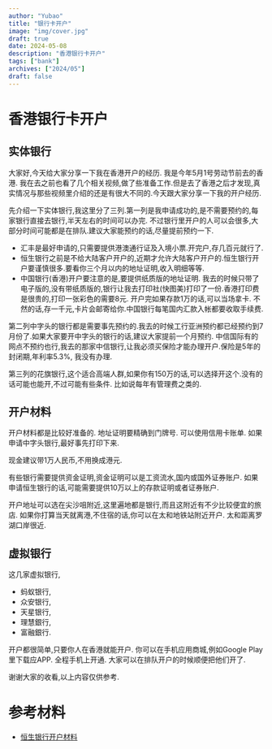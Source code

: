 ```yaml
---
author: "Yubao"
title: "银行卡开户"
image: "img/cover.jpg"
draft: true
date: 2024-05-08
description: "香港银行卡开户"
tags: ["bank"]
archives: ["2024/05"]
draft: false
---
```


# 香港银行卡开户

## 实体银行

大家好,今天给大家分享一下我在香港开户的经历. 我是今年5月1号劳动节前去的香港. 我在去之前也看了几个相关视频,做了些准备工作.但是去了香港之后才发现,真实情况与那些视频里介绍的还是有很大不同的.今天跟大家分享一下我的开户经历.


先介绍一下实体银行,我这里分了三列.第一列是我申请成功的,是不需要预约的,每家银行直接去银行,半天左右的时间可以办完. 不过银行里开户的人可以会很多,大部分时间可能都是在排队.建议大家能预约的话,尽量提前预约一下.

- 汇丰是最好申请的,只需要提供港澳通行证及入境小票.开完户,存几百元就行了.
- 恒生银行之前是不给大陆客户开户的,近期才允许大陆客户开户的.恒生银行开户要谨慎很多.要看你三个月以内的地址证明,收入明细等等.
- 中国银行(香港)开户要注意的是,要提供纸质版的地址证明. 我去的时候只带了电子版的,没有带纸质版的,银行让我去打印社(快图美)打印了一份.香港打印费是很贵的,打印一张彩色的需要8元. 开户完如果存款1万的话,可以当场拿卡. 不然的话,存一千元,卡片会邮寄给你.中国银行每笔国内汇款入帐都要收取手续费.

第二列中字头的银行都是需要事先预约的.我去的时候工行亚洲预约都已经预约到7月份了.如果大家要开中字头的银行的话,建议大家提前一个月预约.
中信国际有的网点不预约也行,我去的那家中信银行,让我必须买保险才能办理开户.保险是5年的封闭期,年利率5.3%, 我没有办理.


第三列的花旗银行,这个适合高端人群,如果你有150万的话,可以选择开这个.没有的话可能也能开,不过可能有些条件. 比如说每年有管理费之类的.

## 开户材料

开户材料都是比较好准备的. 地址证明要精确到门牌号. 可以使用信用卡账单. 如果申请中字头银行,最好事先打印下来.

现金建议带1万人民币,不用换成港元.

有些银行需要提供资金证明,资金证明可以是工资流水,国内或国外证券账户. 如果申请恒生银行的话,可能需要提供10万以上的存款证明或者证券账户. 

开户地址可以选在尖沙咀附近,这里遍地都是银行,而且这附近有不少比较便宜的旅店.
如果你打算当天就离港,不住宿的话,你可以在太和地铁站附近开户. 太和距离罗湖口岸很近.

## 虚拟银行

这几家虚拟银行,
- 蚂蚁银行,
- 众安银行,
- 天星银行,
- 理慧銀行,
- 富融銀行. 

开户都很简单,只要你人在香港就能开户. 你可以在手机应用商城,例如Google Play里下载应APP. 全程手机上开通. 大家可以在排队开户的时候顺便把他们开了.

谢谢大家的收看,以上内容仅供参考.

# 参考材料

- [恒生银行开户材料](chrome-extension://mhnlakgilnojmhinhkckjpncpbhabphi/pages/pdf/web/viewer.html?file=https%3A%2F%2Fwww.hangsengbank.com%2Fcontent%2Fdam%2Fhase%2Fzh_hk%2Fpersonal%2Fbanking-services%2Fpdf%2Faccount_opening_document_checklist.pdf)

